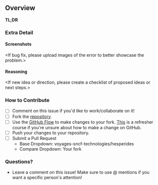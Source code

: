 ## Overview
**TL;DR**
<One to two sentence description of the issue you are encountering or trying to solve.>

### Extra Detail

#### Screenshots
<If bug fix, please upload images of the error to better showcase the problem.>

#### Reasoning
<If new idea or direction, please create a checklist of proposed ideas or next steps.>

### How to Contribute
- [ ] Comment on this issue if you'd like to work/collaborate on it!
- [ ] Fork the [repository](https://github.com/voyages-sncf-technologies/hesperides).
- [ ] Use the [GitHub Flow](https://guides.github.com/introduction/flow/) to make changes to your fork. [This](https://services.github.com/on-demand/intro-to-github/) is a refresher course if you're unsure about how to make a change on GitHub.
- [ ] Push your changes to your repository.
- [ ] Submit a Pull Request
  - Base Dropdown: voyages-sncf-technologies/hesperides
  - Compare Dropdown: Your fork

### Questions?
- Leave a comment on this issue! Make sure to use @ mentions if you want a specific person's attention!